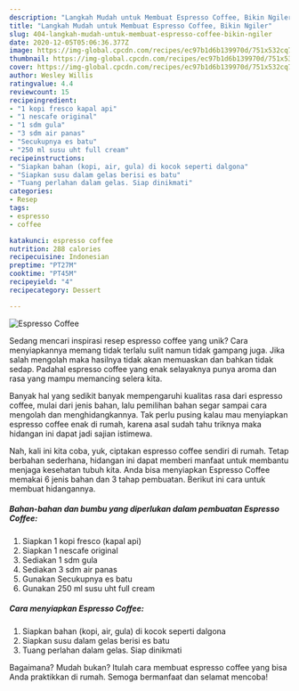 ```yaml
---
description: "Langkah Mudah untuk Membuat Espresso Coffee, Bikin Ngiler"
title: "Langkah Mudah untuk Membuat Espresso Coffee, Bikin Ngiler"
slug: 404-langkah-mudah-untuk-membuat-espresso-coffee-bikin-ngiler
date: 2020-12-05T05:06:36.377Z
image: https://img-global.cpcdn.com/recipes/ec97b1d6b139970d/751x532cq70/espresso-coffee-foto-resep-utama.jpg
thumbnail: https://img-global.cpcdn.com/recipes/ec97b1d6b139970d/751x532cq70/espresso-coffee-foto-resep-utama.jpg
cover: https://img-global.cpcdn.com/recipes/ec97b1d6b139970d/751x532cq70/espresso-coffee-foto-resep-utama.jpg
author: Wesley Willis
ratingvalue: 4.4
reviewcount: 15
recipeingredient:
- "1 kopi fresco kapal api"
- "1 nescafe original"
- "1 sdm gula"
- "3 sdm air panas"
- "Secukupnya es batu"
- "250 ml susu uht full cream"
recipeinstructions:
- "Siapkan bahan (kopi, air, gula) di kocok seperti dalgona"
- "Siapkan susu dalam gelas berisi es batu"
- "Tuang perlahan dalam gelas. Siap dinikmati"
categories:
- Resep
tags:
- espresso
- coffee

katakunci: espresso coffee 
nutrition: 288 calories
recipecuisine: Indonesian
preptime: "PT27M"
cooktime: "PT45M"
recipeyield: "4"
recipecategory: Dessert

---
```



![Espresso Coffee](https://img-global.cpcdn.com/recipes/ec97b1d6b139970d/751x532cq70/espresso-coffee-foto-resep-utama.jpg)

Sedang mencari inspirasi resep espresso coffee yang unik? Cara menyiapkannya memang tidak terlalu sulit namun tidak gampang juga. Jika salah mengolah maka hasilnya tidak akan memuaskan dan bahkan tidak sedap. Padahal espresso coffee yang enak selayaknya punya aroma dan rasa yang mampu memancing selera kita.



Banyak hal yang sedikit banyak mempengaruhi kualitas rasa dari espresso coffee, mulai dari jenis bahan, lalu pemilihan bahan segar sampai cara mengolah dan menghidangkannya. Tak perlu pusing kalau mau menyiapkan espresso coffee enak di rumah, karena asal sudah tahu triknya maka hidangan ini dapat jadi sajian istimewa.


Nah, kali ini kita coba, yuk, ciptakan espresso coffee sendiri di rumah. Tetap berbahan sederhana, hidangan ini dapat memberi manfaat untuk membantu menjaga kesehatan tubuh kita. Anda bisa menyiapkan Espresso Coffee memakai 6 jenis bahan dan 3 tahap pembuatan. Berikut ini cara untuk membuat hidangannya.

<!--inarticleads1-->

##### Bahan-bahan dan bumbu yang diperlukan dalam pembuatan Espresso Coffee:

1. Siapkan 1 kopi fresco (kapal api)
1. Siapkan 1 nescafe original
1. Sediakan 1 sdm gula
1. Sediakan 3 sdm air panas
1. Gunakan Secukupnya es batu
1. Gunakan 250 ml susu uht full cream




<!--inarticleads2-->

##### Cara menyiapkan Espresso Coffee:

1. Siapkan bahan (kopi, air, gula) di kocok seperti dalgona
1. Siapkan susu dalam gelas berisi es batu
1. Tuang perlahan dalam gelas. Siap dinikmati




Bagaimana? Mudah bukan? Itulah cara membuat espresso coffee yang bisa Anda praktikkan di rumah. Semoga bermanfaat dan selamat mencoba!
